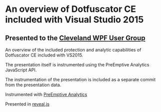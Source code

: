 # An overview of Dotfuscator CE included with Visual Studio 2015

## Presented to the [Cleveland WPF User Group](http://www.clevelandwpf.info/)

An overview of the included protection and analytic capabilities of Dotfuscator CE included with VS2015.

The presentation itself is instrumented using the PreEmptive Analytics JavaScript API.

The instrumentation of the presentation is included as a separate commit from the presentation data.

Instrumented with [PreEmptive Analytics](https://github.com/preemptive/ri-js-api)

Presented in [reveal.js](https://github.com/hakimel/reveal.js)

